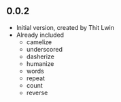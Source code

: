 ## 0.0.2

- Initial version, created by Thit Lwin
- Already included
    - camelize
    - underscored
    - dasherize
    - humanize
    - words
    - repeat
    - count
    - reverse
